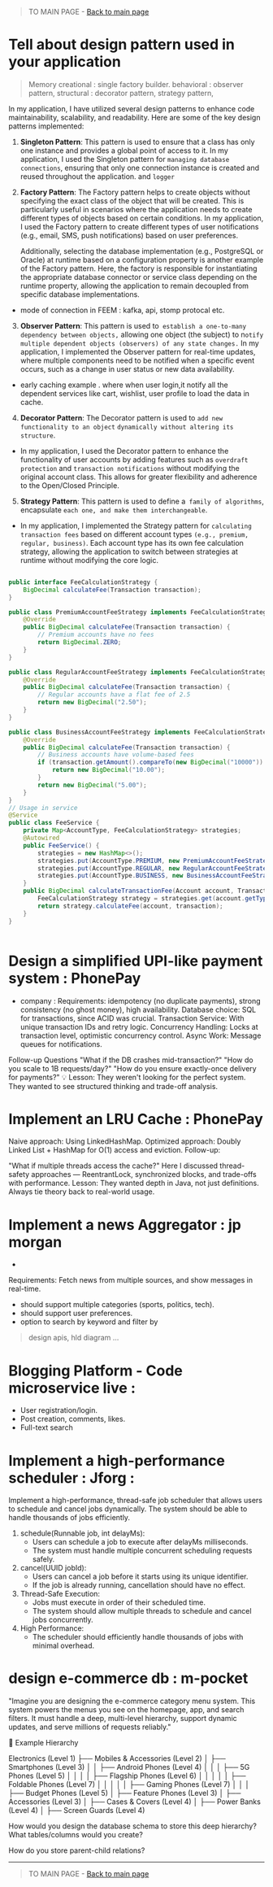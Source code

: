> TO MAIN PAGE  - [ Back to main page ](README.md)

# Tell about design pattern used in your application

>Memory 
 creational : single factory builder.
 behavioral : observer pattern,
 structural : decorator pattern, strategy pattern,

In my application, I have utilized several design patterns to enhance code maintainability, scalability, and readability. Here are some of the key design patterns implemented:

1. **Singleton Pattern**: This pattern is used to ensure that a class has only one instance and provides a global point of access to it. In my application, I used the Singleton pattern for `managing database connections`, ensuring that only one connection instance is created and reused throughout the application. and `logger`

2. **Factory Pattern**: The Factory pattern helps to create objects without specifying the exact class of the object that will be created. This is particularly useful in scenarios where the application needs to create different types of objects based on certain conditions. In my application, I used the Factory pattern to create different types of user notifications (e.g., email, SMS, push notifications) based on user preferences.

    Additionally, selecting the database implementation (e.g., PostgreSQL or Oracle) at runtime based on a configuration property is another example of the Factory pattern. Here, the factory is responsible for instantiating the appropriate database connector or service class depending on the runtime property, allowing the application to remain decoupled from specific database implementations.

- mode of connection in FEEM : kafka, api, stomp protocal etc.

3. **Observer Pattern**: This pattern is used to` establish a one-to-many dependency between objects,` allowing one object (the subject) to n`otify multiple dependent objects (observers) of any state changes.` In my application, I implemented the Observer pattern for real-time updates, where multiple components need to be notified when a specific event occurs, such as a change in user status or new data availability.

- early caching example . where when user login,it notify all the dependent services like cart, wishlist, user profile to load the data in cache.

4. **Decorator Pattern**: The Decorator pattern is used to `add new functionality to an object` `dynamically without altering its structure`.

- In my application, I used the Decorator pattern to enhance the functionality of user accounts by adding features such as `overdraft protection` and `transaction notifications` without modifying the original account class. This allows for greater flexibility and adherence to the Open/Closed Principle.


5. **Strategy Pattern**: This pattern is used to define a` family of algorithms`, encapsulate `each one, and make them interchangeable`. 

- In my application, I implemented the Strategy pattern for `calculating transaction fees` based on different account types `(e.g., premium, regular, business)`. Each account type has its own fee calculation strategy, allowing the application to switch between strategies at runtime without modifying the core logic.

```java

public interface FeeCalculationStrategy {
    BigDecimal calculateFee(Transaction transaction);
}

public class PremiumAccountFeeStrategy implements FeeCalculationStrategy {
    @Override
    public BigDecimal calculateFee(Transaction transaction) {
        // Premium accounts have no fees
        return BigDecimal.ZERO;
    }
}

public class RegularAccountFeeStrategy implements FeeCalculationStrategy {
    @Override
    public BigDecimal calculateFee(Transaction transaction) {
        // Regular accounts have a flat fee of 2.5
        return new BigDecimal("2.50");
    }
}

public class BusinessAccountFeeStrategy implements FeeCalculationStrategy {
    @Override
    public BigDecimal calculateFee(Transaction transaction) {
        // Business accounts have volume-based fees
        if (transaction.getAmount().compareTo(new BigDecimal("10000")) > 0) {
            return new BigDecimal("10.00");
        }
        return new BigDecimal("5.00");
    }
}
// Usage in service
@Service
public class FeeService {
    private Map<AccountType, FeeCalculationStrategy> strategies;
    @Autowired
    public FeeService() {
        strategies = new HashMap<>();
        strategies.put(AccountType.PREMIUM, new PremiumAccountFeeStrategy());
        strategies.put(AccountType.REGULAR, new RegularAccountFeeStrategy());
        strategies.put(AccountType.BUSINESS, new BusinessAccountFeeStrategy());
    }
    public BigDecimal calculateTransactionFee(Account account, Transaction transaction) {
        FeeCalculationStrategy strategy = strategies.get(account.getType());
        return strategy.calculateFee(account, transaction); 
    }
}



```

# Design a simplified UPI-like payment system : PhonePay
- company : 
Requirements: idempotency (no duplicate payments), strong consistency (no ghost money), high availability.
Database choice: SQL for transactions, since ACID was crucial.
Transaction Service: With unique transaction IDs and retry logic.
Concurrency Handling: Locks at transaction level, optimistic concurrency control.
Async Work: Message queues for notifications.


Follow-up Questions
"What if the DB crashes mid-transaction?"
"How do you scale to 1B requests/day?"
"How do you ensure exactly-once delivery for payments?"
💡 Lesson: They weren't looking for the perfect system. They wanted to see structured thinking and trade-off analysis.


# Implement an LRU Cache : PhonePay

Naive approach: Using LinkedHashMap.
Optimized approach: Doubly Linked List + HashMap for O(1) access and eviction.
Follow-up:

"What if multiple threads access the cache?" Here I discussed thread-safety approaches — ReentrantLock, synchronized blocks, and trade-offs with performance.
Lesson: They wanted depth in Java, not just definitions. Always tie theory back to real-world usage.



# Implement a news Aggregator : jp morgan
-
Requirements: Fetch news from multiple sources, and show messages in real-time.
- should support multiple categories (sports, politics, tech).
- should support user preferences.
- option to search  by keyword and filter by 

>  design apis, hld diagram ... 


# Blogging Platform -  Code microservice live : 
- User registration/login.
- Post creation, comments, likes.
- Full-text search

#  Implement a high-performance scheduler : Jforg :
Implement a high-performance, thread-safe job scheduler that allows users to schedule and cancel jobs dynamically. The system should be able to handle thousands of jobs efficiently.

1. schedule(Runnable job, int delayMs):
    * Users can schedule a job to execute after delayMs milliseconds.
    * The system must handle multiple concurrent scheduling requests safely.
2. cancel(UUID jobId):
    * Users can cancel a job before it starts using its unique identifier.
    * If the job is already running, cancellation should have no effect.
3. Thread-Safe Execution:
    * Jobs must execute in order of their scheduled time.
    * The system should allow multiple threads to schedule and cancel jobs concurrently.
4. High Performance:
    * The scheduler should efficiently handle thousands of jobs with minimal overhead.


    
# design e-commerce  db :  m-pocket

"Imagine you are designing the e-commerce category menu system. This system powers the menus you see on the homepage, app, and search filters. It must handle a deep, multi-level hierarchy, support dynamic updates, and serve millions of requests reliably."

📂 Example Hierarchy

Electronics (Level 1)
 ├── Mobiles & Accessories (Level 2)
 │    ├── Smartphones (Level 3)
 │    │    ├── Android Phones (Level 4)
 │    │    │    ├── 5G Phones (Level 5)
 │    │    │    │    ├── Flagship Phones (Level 6)
 │    │    │    │    │    ├── Foldable Phones (Level 7)
 │    │    │    │    │    ├── Gaming Phones (Level 7)
 │    │    │    ├── Budget Phones (Level 5)
 │    ├── Feature Phones (Level 3)
 │    ├── Accessories (Level 3)
 │         ├── Cases & Covers (Level 4)
 │         ├── Power Banks (Level 4)
 │         ├── Screen Guards (Level 4)



How would you design the database schema to store this deep hierarchy?
What tables/columns would you create?


How do you store parent-child relations?

--------------------------------------------------------------------

> TO MAIN PAGE  - [ Back to main page ](README.md)
